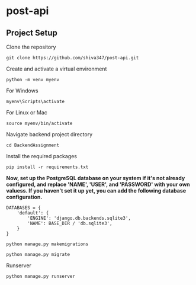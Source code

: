 # post-api

## Project Setup 
Clone the repository
```
git clone https://github.com/shiva347/post-api.git
```

Create and activate a virtual environment
```
python -m venv myenv
```
For Windows 
```
myenv\Scripts\activate
```
For Linux or Mac
```
source myenv/bin/activate
```
Navigate backend project directory
```
cd BackendAssignment
```
Install the required packages
```
pip install -r requirements.txt
```


**Now, set up the PostgreSQL database on your system if it's not already configured, and replace 'NAME', 'USER', and 'PASSWORD' with your own valuess.
If you haven't set it up yet, you can add the following database configuration.**
```
DATABASES = {
    'default': {
        'ENGINE': 'django.db.backends.sqlite3',
        'NAME': BASE_DIR / 'db.sqlite3',
    }
}
```

```
python manage.py makemigrations
```

```
python manage.py migrate
```
Runserver 
```
python manage.py runserver
```

